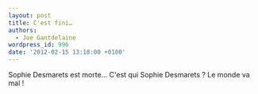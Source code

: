```yaml
---
layout: post
title: C'est fini…
authors:
  - Joe Gantdelaine
wordpress_id: 996
date: '2012-02-15 13:18:00 +0100'
---
```

Sophie Desmarets est morte… C'est qui Sophie Desmarets ? Le monde va mal !
